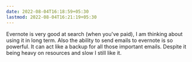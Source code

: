 ```yaml
---
date: 2022-08-04T16:18:59+05:30
lastmod: 2022-08-04T16:21:19+05:30
---
```


Evernote is very good at search (when you've paid), I am thinking about using it in long term. Also the ability to send emails to evernote is so powerful. It can act like a backup for all those important emails. Despite it being heavy on resources and slow I still like it.
